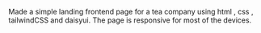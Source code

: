Made a simple landing frontend page for a tea company using html , css , tailwindCSS and daisyui. The page is responsive for most of the devices.